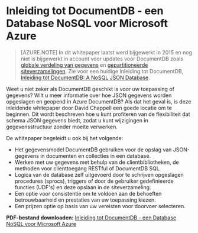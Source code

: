 <properties 
    pageTitle="Inleiding tot DocumentDB - een Database NoSQL voor Microsoft Azure | Microsoft Azure" 
    description="Download een whitepaper door David Chappell over DocumentDB, een beheerde NoSQL-database op Azure." 
    services="documentdb" 
    documentationCenter="" 
    authors="mimig1" 
    manager="jhubbard" 
    editor=""/>

<tags 
    ms.service="documentdb" 
    ms.workload="data-services" 
    ms.tgt_pltfrm="na" 
    ms.devlang="na" 
    ms.topic="article" 
    ms.date="10/27/2016" 
    ms.author="mimig"/>

# <a name="introducing-documentdb---a-nosql-database-for-microsoft-azure"></a>Inleiding tot DocumentDB - een Database NoSQL voor Microsoft Azure 

> [AZURE.NOTE] In dit whitepaper laatst werd bijgewerkt in 2015 en nog niet is bijgewerkt in account voor updates voor DocumentDB zoals [globale verdeling van gegevens](documentdb-distribute-data-globally.md) en [gepartitioneerde siteverzamelingen](documentdb-partition-data.md). Zie voor een huidige Inleiding tot DocumentDB, [Inleiding tot DocumentDB: A NoSQL JSON Database](documentdb-introduction.md).

Weet u niet zeker als DocumentDB geschikt is voor uw toepassing of gegevens? Wilt u meer informatie over hoe JSON gegevens worden opgeslagen en geopend in Azure DocumentDB? Als dat het geval is, is deze inleidende whitepaper door David Chappell een goede locatie om te beginnen. Dit wordt beschreven hoe u kunt profiteren van de flexibiliteit dat schema JSON gegevens biedt, zodat u kunt wijzigingen in gegevensstructuur zonder moeite verwerken. 

De whitepaper begeleidt u ook bij het volgende:

 - Het gegevensmodel DocumentDB gebruiken voor de opslag van JSON-gegevens in documenten en collecties in een database. 
 - Werken met uw gegevens met behulp van de clientbibliotheken, de methoden voor clienttoegang RESTful of DocumentDB SQL. 
 - Logica van de database zelf uitgevoerd door te schrijven opgeslagen procedures (sprocs), triggers of door de gebruiker gedefinieerde functies (UDF's) en deze opslaan in de siteverzameling.
 - Een optie voor consistentie om te voldoen aan de behoeften betrouwbaarheid en prestaties van uw toepassing kiezen.
 - Een prijzen optie op basis van uw vereisten voor doorvoer selecteren.

**PDF-bestand downloaden:** [Inleiding tot DocumentDB - een Database NoSQL voor Microsoft Azure](http://go.microsoft.com/fwlink/?LinkId=511318)
 
